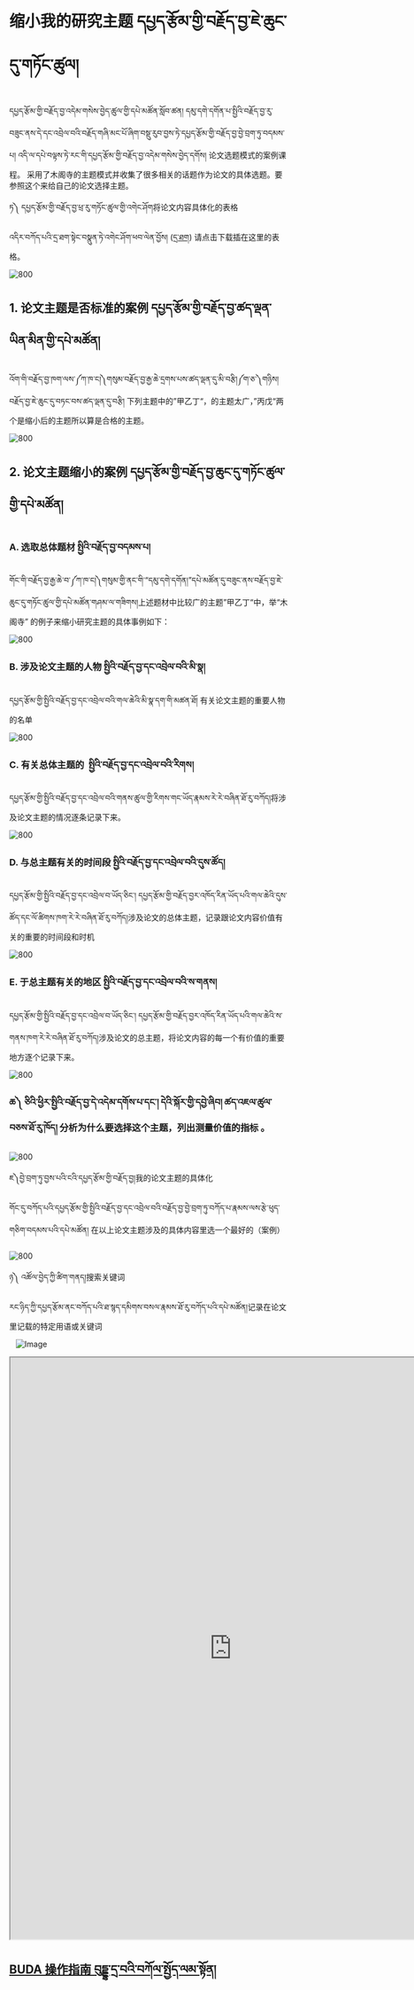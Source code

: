 # 缩小我的研究主题 དཔྱད་རྩོམ་གྱི་བརྗོད་བྱ་ཇེ་ཆུང་དུ་གཏོང་ཚུལ།


དཔྱད་རྩོམ་གྱི་བརྗོད་བྱ་འདེམ་གསེས་བྱེད་ཚུལ་གྱི་དཔེ་མཚོན་སློབ་ཚན། དམུ་དགེ་དགོན་པ་སྤྱིའི་བརྗོད་བྱ་རུ་བཟུང་ནས་དེ་དང་འབྲེལ་བའི་བརྗོད་གཞི་མང་པོ་ཞིག་བསྡུ་རུབ་བྱས་ཏེ་དཔྱད་རྩོམ་གྱི་བརྗོད་བྱ་བྱེ་བྲག་ཏུ་བདམས་པ། འདི་ལ་དཔེ་བལྟས་ཏེ་རང་གི་དཔྱད་རྩོམ་གྱི་བརྗོད་བྱ་འདེམ་གསེས་བྱེད་དགོས། 论文选题模式的案例课程。 采用了木阁寺的主题模式并收集了很多相关的话题作为论文的具体选题。要参照这个来给自己的论文选择主题。

ཏ༽ དཔྱད་རྩོམ་གྱི་བརྗོད་བྱ་ཕྲ་རུ་གཏོང་ཚུལ་གྱི་འགེང་ཤོག将论文内容具体化的表格 

འདིར་བཀོད་པའི་དྲ་ཐག་སྟེང་བསྣུན་ཏེ་འགེང་ཤོག་ཕབ་ལེན་བྱོས། ([དྲ་ཐག](=96074754)) 请点击下载插在这里的表格。 

![800](images/000002.png)

## 1. 论文主题是否标准的案例 དཔྱད་རྩོམ་གྱི་བརྗོད་བྱ་ཚད་ལྡན་ཡིན་མིན་གྱི་དཔེ་མཚོན། 

འོག་གི་བརྗོད་བྱ་ཁག་ལས་༼ཀ་ཁ་ང།༽གསུམ་བརྗོད་བྱ་རྒྱ་ཆེ་དྲགས་པས་ཚད་ལྡན་དུ་མི་བརྩི།༼ག་ཅ་༽གཉིས། བརྗོད་བྱ་ཇེ་ཆུང་དུ་བཏང་བས་ཚད་ལྡན་དུ་བརྩི། 下列主题中的”甲乙丁“，的主题太广，”丙戊“两个是缩小后的主题所以算是合格的主题。

![800](images/000003.png)

## 2. 论文主题缩小的案例 དཔྱད་རྩོམ་གྱི་བརྗོད་བྱ་ཆུང་དུ་གཏོང་ཚུལ་གྱི་དཔེ་མཚོན། 

### A. 选取总体题材 སྤྱིའི་བརྗོད་བྱ་བདམས་པ། 

གོང་གི་བརྗོད་བྱ་རྒྱ་ཆེ་བ་༼ཀ་ཁ་ང།༽གསུམ་གྱི་ནང་གི་“དམུ་དགེ་དགོན།”དཔེ་མཚོན་དུ་བཟུང་ནས་བརྗོད་བྱ་ཇེ་ཆུང་དུ་གཏོང་ཚུལ་གྱི་དཔེ་མཚོན་གཤམ་ལ་གཟིགས།上述题材中比较广的主题”甲乙丁“中，举“木阁寺” 的例子来缩小研究主题的具体事例如下： 

![800](images/000004.png)

### B. 涉及论文主题的人物 སྤྱིའི་བརྗོད་བྱ་དང་འབྲེལ་བའི་མི་སྣ། 

དཔྱད་རྩོམ་གྱི་སྤྱིའི་བརྗོད་བྱ་དང་འབྲེལ་བའི་གལ་ཆེའི་མི་སྣ་དག་གི་མཚན་ཐོ། 有关论文主题的重要人物的名单 

![800](images/000008.png)

### C. 有关总体主题的  སྤྱིའི་བརྗོད་བྱ་དང་འབྲེལ་བའི་རིགས།

དཔྱད་རྩོམ་གྱི་སྤྱིའི་བརྗོད་བྱ་དང་འབྲེལ་བའི་གནས་ཚུལ་གྱི་རིགས་གང་ཡོད་རྣམས་རེ་རེ་བཞིན་ཐོ་རུ་བཀོད།将涉及论文主题的情况逐条记录下来。 

![800](images/000009.png)

### D. 与总主题有关的时间段 སྤྱིའི་བརྗོད་བྱ་དང་འབྲེལ་བའི་དུས་ཚོད། 

དཔྱད་རྩོམ་གྱི་སྤྱིའི་བརྗོད་བྱ་དང་འབྲེལ་བ་ཡོད་ཅིང་། དཔྱད་རྩོམ་གྱི་བརྗོད་བྱར་འཁོད་རིན་ཡོད་པའི་གལ་ཆེའི་དུས་ཚོད་དང་ལོ་ཚིགས་ཁག་རེ་རེ་བཞིན་ཐོ་རུ་བཀོད།涉及论文的总体主题，记录跟论文内容价值有关的重要的时间段和时机 

![800](images/000005.png)

### E. 于总主题有关的地区 སྤྱིའི་བརྗོད་བྱ་དང་འབྲེལ་བའི་ས་གནས། 

དཔྱད་རྩོམ་གྱི་སྤྱིའི་བརྗོད་བྱ་དང་འབྲེལ་བ་ཡོད་ཅིང་། དཔྱད་རྩོམ་གྱི་བརྗོད་བྱར་འཁོད་རིན་ཡོད་པའི་གལ་ཆེའི་ས་གནས་ཁག་རེ་རེ་བཞིན་ཐོ་རུ་བཀོད།涉及论文的总主题，将论文内容的每一个有价值的重要地方逐个记录下来。

![800](images/000006.png)

### ཆ༽ ཅིའི་ཕྱིར་སྤྱིའི་བརྗོད་བྱ་དེ་འདེམ་དགོས་པ་དང་། དེའི་སྐོར་གྱི་དབྱེ་ཞིབ། ཚད་འཇལ་ཚུལ་བཅས་ཐོ་རུ་ཁོད། 分析为什么要选择这个主题，列出测量价值的指标 。 

![800](images/000010.png)

ཇ༽བྱེ་བྲག་ཏུ་བྱས་པའི་ངའི་དཔྱད་རྩོམ་གྱི་བརྗོད་བྱ།我的论文主题的具体化 

གོང་དུ་བཀོད་པའི་དཔྱད་རྩོམ་གྱི་སྤྱིའི་བརྗོད་བྱ་དང་འབྲེལ་བའི་བརྗོད་བྱ་བྱེ་བྲག་ཏུ་བཀོད་པ་རྣམས་ལས་རྩེ་ཕུད་གཅིག་བདམས་པའི་དཔེ་མཚོན། 在以上论文主题涉及的具体内容里选一个最好的（案例） 

![800](images/000011.png)

ཉ༽ འཚོལ་བྱེད་ཀྱི་ཚིག་གནད།搜索关键词 

རང་ཉིད་ཀྱི་དཔྱད་རྩོམ་ནང་བཀོད་པའི་ཐ་སྙད་དམིགས་བསལ་རྣམས་ཐོ་རུ་བཀོད་པའི་དཔེ་མཚོན།记录在论文里记载的特定用语或关键词 

   ![Image](images/000007.png)

<p class="hide top"><iframe src="https://shimowendang.com/forms/NQunhcaeC54Xbf4W/fill?channel=1" style="height:1050px;width:800px;"></iframe></p>

## [BUDA 操作指南 བུདྡྷ་དྲ་བའི་བཀོལ་སྤྱོད་ལམ་སྟོན།](../../menu/menu)
